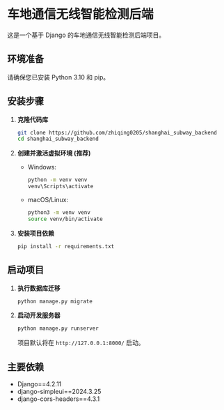 # 车地通信无线智能检测后端

这是一个基于 Django 的车地通信无线智能检测后端项目。

## 环境准备

请确保您已安装 Python 3.10 和 pip。

## 安装步骤

1. **克隆代码库**

   ```bash
   git clone https://github.com/zhiqing0205/shanghai_subway_backend
   cd shanghai_subway_backend
   ```

2. **创建并激活虚拟环境 (推荐)**

   - Windows:
     ```bash
     python -m venv venv
     venv\Scripts\activate
     ```
   - macOS/Linux:
     ```bash
     python3 -m venv venv
     source venv/bin/activate
     ```

3. **安装项目依赖**

   ```bash
   pip install -r requirements.txt
   ```

## 启动项目

1. **执行数据库迁移**

   ```bash
   python manage.py migrate
   ```

2. **启动开发服务器**

   ```bash
   python manage.py runserver
   ```

   项目默认将在 `http://127.0.0.1:8000/` 启动。

## 主要依赖

- Django==4.2.11
- django-simpleui==2024.3.25
- django-cors-headers==4.3.1
